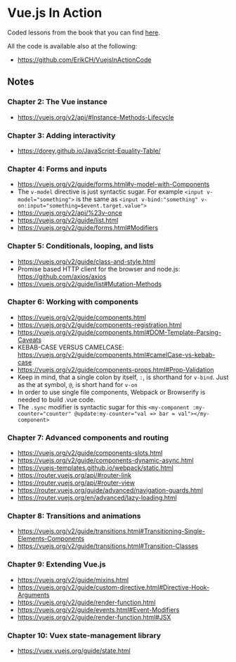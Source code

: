 # Vue.js In Action

Coded lessons from the book that you can find [here](https://www.manning.com/books/vue-js-in-action).

All the code is available also at the following: 

- https://github.com/ErikCH/VuejsInActionCode

## Notes

### Chapter 2: The Vue instance

- https://vuejs.org/v2/api/#Instance-Methods-Lifecycle

### Chapter 3: Adding interactivity 

- https://dorey.github.io/JavaScript-Equality-Table/

### Chapter 4: Forms and inputs

- https://vuejs.org/v2/guide/forms.html#v-model-with-Components
- The `v-model` directive is just syntactic sugar. For example `<input v-model="something">` is the same as `<input v-bind:"something" v-on:input="something=$event.target.value">`
- https://vuejs.org/v2/api/%23v-once
- https://vuejs.org/v2/guide/list.html
- https://vuejs.org/v2/guide/forms.html#Modifiers

### Chapter 5: Conditionals, looping, and lists

- https://vuejs.org/v2/guide/class-and-style.html
- Promise based HTTP client for the browser and node.js: https://github.com/axios/axios
- https://vuejs.org/v2/guide/list#Mutation-Methods

### Chapter 6: Working  with components

- https://vuejs.org/v2/guide/components.html
- https://vuejs.org/v2/guide/components-registration.html
- https://vuejs.org/v2/guide/components.html#DOM-Template-Parsing-Caveats
- KEBAB-CASE VERSUS CAMELCASE: https://vuejs.org/v2/guide/components.html#camelCase-vs-kebab-case
- https://vuejs.org/v2/guide/components-props.html#Prop-Validation
- Keep in mind, that a single colon by itself, `:`, is shorthand for `v-bind`. Just as the at symbol, `@`, is short hand for `v-on`
- In order to use single file components, Webpack or Browserify is needed to build .vue code.
- The `.sync` modifier is syntactic sugar for this `<my-component :my-counter="counter" @update:my-counter="val => bar = val"></my-component>`

### Chapter 7: Advanced components and routing

- https://vuejs.org/v2/guide/components-slots.html
- https://vuejs.org/v2/guide/components-dynamic-async.html
- https://vuejs-templates.github.io/webpack/static.html
- https://router.vuejs.org/api/#router-link
- https://router.vuejs.org/api/#router-view
- https://router.vuejs.org/guide/advanced/navigation-guards.html
- https://router.vuejs.org/en/advanced/lazy-loading.html

### Chapter 8: Transitions and animations

- https://vuejs.org/v2/guide/transitions.html#Transitioning-Single-Elements-Components
- https://vuejs.org/v2/guide/transitions.html#Transition-Classes

### Chapter 9: Extending Vue.js

- https://vuejs.org/v2/guide/mixins.html
- https://vuejs.org/v2/guide/custom-directive.html#Directive-Hook-Arguments
- https://vuejs.org/v2/guide/render-function.html
- https://vuejs.org/v2/guide/events.html#Event-Modifiers
- https://vuejs.org/v2/guide/render-function.html#JSX

### Chapter 10: Vuex state-management library

- https://vuex.vuejs.org/guide/state.html